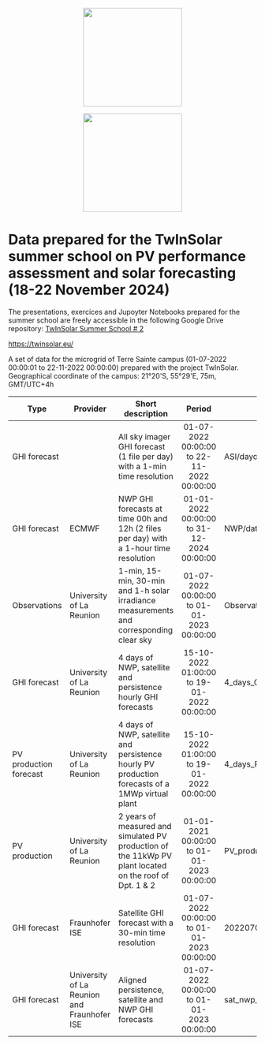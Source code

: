 <a href='https://twinsolar.eu/'><p align="center"><img src="https://twinsolar.eu/wp-content/uploads/2023/03/logo_twinsolar_seul.png" width="200"></p></a>
<p align="center"><img src="https://twinsolar.eu/wp-content/uploads/2023/03/EN_FundedbytheEU_RGB_POS.png" width="200"></p>

# Data prepared for the TwInSolar summer school on PV performance assessment and solar forecasting (18-22 November 2024)

The presentations, exercices and Jupoyter Notebooks prepared for the summer school are freely accessible in the following Google Drive repository: <a href='[https://twinsolar.eu/](https://drive.google.com/drive/folders/1zsrVPdHo_bujXX9OJfDZJQwq8fJk8sUJ?usp=share_link)'>TwInSolar Summer School # 2</a>

<a href='https://twinsolar.eu/'>https://twinsolar.eu/</a>

A set of data for the  microgrid of Terre Sainte campus (01-07-2022 00:00:01 to 22-11-2022 00:00:00) prepared with the project TwInSolar. Geographical coordinate of the campus: 21°20'S, 55°29'E, 75m, GMT/UTC+4h

|Type|Provider|Short description|Period|File name|
|----|--------|-----------------|:----:|---------|
|GHI forecast| |All sky imager GHI forecast (1 file per day) with a 1-min time resolution|01-07-2022 00:00:00 to 22-11-2022 00:00:00|ASI/dayofyear_ASI_irradiance_forecasts.nc|
|GHI forecast|ECMWF|NWP GHI forecasts at time 00h and 12h (2 files per day) with a 1-hour time resolution|01-01-2022 00:00:00 to 31-12-2024 00:00:00|NWP/date_time_nwp.nc|
|Observations|University of La Reunion|1-min, 15-min, 30-min and 1-h solar irradiance measurements and corresponding clear sky|01-07-2022 00:00:00 to 01-01-2023 00:00:00|Observations/IRRAD_timestep.txt|
|GHI forecast|University of La Reunion|4 days of NWP, satellite and persistence hourly GHI forecasts|15-10-2022 01:00:00 to 19-01-2022 00:00:00|4_days_GHI_forecasts.csv|
|PV production forecast|University of La Reunion|4 days of NWP, satellite and persistence hourly PV production forecasts of a 1MWp virtual plant |15-10-2022 01:00:00 to 19-01-2022 00:00:00|4_days_PV_prod_virtual_plant_1MW.csv|
|PV production|University of La Reunion|2 years of measured and simulated PV production of the 11kWp PV plant located on the roof of Dpt. 1 & 2|01-01-2021 00:00:00 to 01-01-2023 00:00:00|PV_production_Dept_1-2_10min.csv|
|GHI forecast|Fraunhofer ISE|Satellite GHI forecast with a 30-min time resolution|01-07-2022 00:00:00 to 01-01-2023 00:00:00|20220701_20230101_sat_irrad_forecasts.nc|
|GHI forecast|University of La Reunion and Fraunhofer ISE|Aligned persistence, satellite and NWP GHI forecasts|01-07-2022 00:00:00 to 01-01-2023 00:00:00|sat_nwp_pers_aligned.nc|

